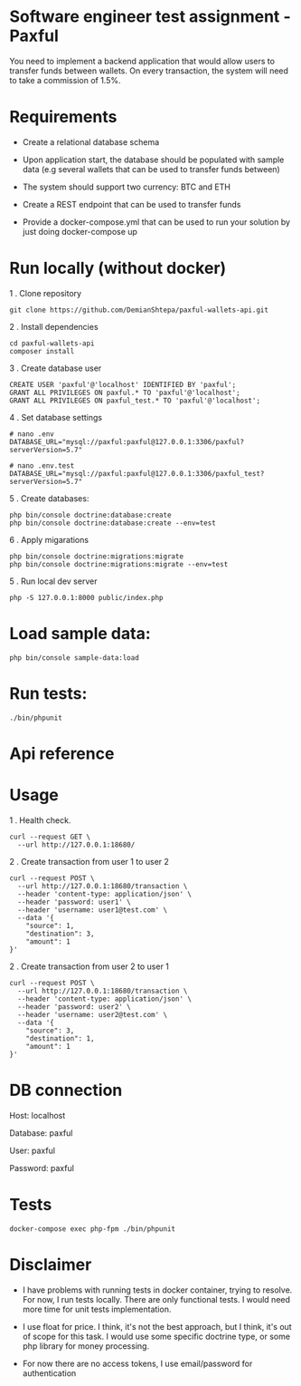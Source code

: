 # Software engineer test assignment - Paxful 

You need to implement a backend application that would allow users to transfer funds
between wallets. On every transaction, the system will need to take a commission of
1.5%.

# Requirements

- Create a relational database schema

- Upon application start, the database should be populated with sample data (e.g
several wallets that can be used to transfer funds between)

- The system should support two currency: BTC and ETH

- Create a REST endpoint that can be used to transfer funds

- Provide a docker-compose.yml that can be used to run your solution by just
doing ​docker-compose up

# Run locally (without docker)

1  . Clone repository

```
git clone https://github.com/DemianShtepa/paxful-wallets-api.git
```

2 . Install dependencies

```
cd paxful-wallets-api
composer install
```

3 . Create database user

```
CREATE USER 'paxful'@'localhost' IDENTIFIED BY 'paxful';
GRANT ALL PRIVILEGES ON paxful.* TO 'paxful'@'localhost';
GRANT ALL PRIVILEGES ON paxful_test.* TO 'paxful'@'localhost';
```

4 . Set database settings

```
# nano .env
DATABASE_URL="mysql://paxful:paxful@127.0.0.1:3306/paxful?serverVersion=5.7"
```

```
# nano .env.test
DATABASE_URL="mysql://paxful:paxful@127.0.0.1:3306/paxful_test?serverVersion=5.7"
```

5 . Create databases:

```
php bin/console doctrine:database:create
php bin/console doctrine:database:create --env=test
```

6 . Apply migarations

```
php bin/console doctrine:migrations:migrate
php bin/console doctrine:migrations:migrate --env=test
```

5 . Run local dev server

```
php -S 127.0.0.1:8000 public/index.php
```

# Load sample data:

```
php bin/console sample-data:load
```

# Run tests:

```
./bin/phpunit
```

# Api reference
# Usage

1 . Health check.

```
curl --request GET \
  --url http://127.0.0.1:18680/
```

2 . Create transaction from user 1 to user 2

```
curl --request POST \
  --url http://127.0.0.1:18680/transaction \
  --header 'content-type: application/json' \
  --header 'password: user1' \
  --header 'username: user1@test.com' \
  --data '{
	"source": 1,
	"destination": 3,
	"amount": 1
}'
```

2 . Create transaction from user 2 to user 1

```
curl --request POST \
  --url http://127.0.0.1:18680/transaction \
  --header 'content-type: application/json' \
  --header 'password: user2' \
  --header 'username: user2@test.com' \
  --data '{
	"source": 3,
	"destination": 1,
	"amount": 1
}'
```

# DB connection

Host: localhost

Database: paxful

User: paxful

Password: paxful

# Tests

```
docker-compose exec php-fpm ./bin/phpunit
```

# Disclaimer

- I have problems with running tests in docker container, trying to resolve.
For now, I run tests locally. There are only functional tests. I would need more time for unit tests implementation.

- I use float for price. I think, it's not the best approach, but I think, it's out of scope for this task.
I would use some specific doctrine type, or some php library for money processing.

- For now there are no access tokens, I use email/password for authentication

